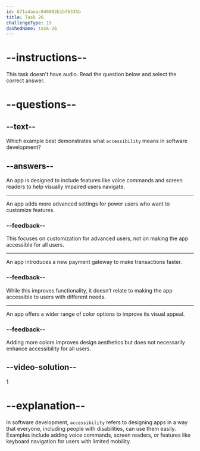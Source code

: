 ```yaml
---
id: 671a4aeac046082b1bf6335b
title: Task 26
challengeType: 19
dashedName: task-26
---
```


# --instructions--

This task doesn't have audio. Read the question below and select the correct answer.

# --questions--

## --text--

Which example best demonstrates what `accessibility` means in software development?

## --answers--

An app is designed to include features like voice commands and screen readers to help visually impaired users navigate.

---

An app adds more advanced settings for power users who want to customize features.

### --feedback--

This focuses on customization for advanced users, not on making the app accessible for all users.

---

An app introduces a new payment gateway to make transactions faster.

### --feedback--

While this improves functionality, it doesn’t relate to making the app accessible to users with different needs.

---

An app offers a wider range of color options to improve its visual appeal.

### --feedback--

Adding more colors improves design aesthetics but does not necessarily enhance accessibility for all users.

## --video-solution--

1

# --explanation--

In software development, `accessibility` refers to designing apps in a way that everyone, including people with disabilities, can use them easily. Examples include adding voice commands, screen readers, or features like keyboard navigation for users with limited mobility.
